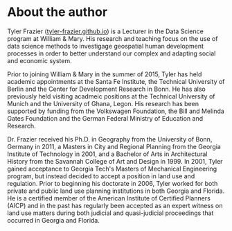 # About the author

Tyler Frazier ([tyler-frazier.github.io]()) is a Lecturer in the Data Science program at William & Mary.  His research and teaching focus on the use of data science methods to investigage geospatial human development processes in order to better understand our complex and adapting social and economic system.  

Prior to joining William & Mary in the summer of 2015, Tyler has held academic appointments at the Santa Fe Institute, the Technical University of Berlin and the Center for Development Research in Bonn. He has also previously held visiting acadmeic positions at the Technical University of Munich and the University of Ghana, Legon.  His research has been supported by funding from the Volkswagen Foundation, the Bill and Melinda Gates Foundation and the German Federal Ministry of Education and Research. 

Dr. Frazier received his Ph.D. in Geography from the University of Bonn, Germany in 2011, a Masters in City and Regional Planning from the Georgia Institute of Technology in 2001, and a Bachelor of Arts in Architectural History from the Savannah College of Art and Design in 1999.  In 2001, Tyler gained acceptance to Georgia Tech's Masters of Mechanical Engineering program, but instead decided to accept a position in land use and regulation.  Prior to beginning his doctorate in 2006, Tyler worked for both private and public land use planning institutions in both Georgia and Florida.  He is a certified member of the American Institute of Certified Planners (AICP) and in the past has regularly been accepted as an expert witness on land use matters during both judicial and quasi-judicial proceedings that occurred in Georgia and Florida.